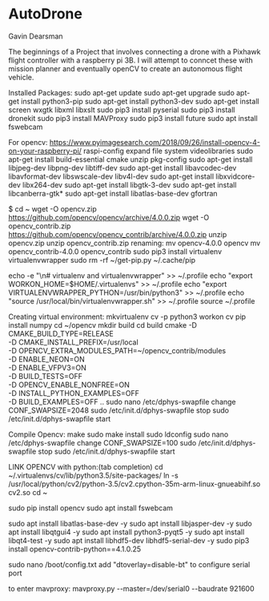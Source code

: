 # AutoDrone
Gavin Dearsman

The beginnings of a Project that involves connecting a drone with a Pixhawk flight controller with a raspberry pi 3B. I will attempt to conncet these with mission planner
and eventually openCV to create an autonomous flight vehicle.

Installed Packages:
  sudo apt-get update
  sudo apt-get upgrade
  sudo apt-get install python3-pip
  sudo apt-get install python3-dev
  sudo apt-get install screen wxgtk libxml libxslt
  sudo pip3 install pyserial
  sudo pip3 install dronekit
  sudo pip3 install MAVProxy
  sudo pip3 install future
  sudo apt install fswebcam
  
For opencv:
https://www.pyimagesearch.com/2018/09/26/install-opencv-4-on-your-raspberry-pi/
  raspi-config expand file system
  videolibraries
  sudo apt-get install build-essential cmake unzip pkg-config
  sudo apt-get install libjpeg-dev libpng-dev libtiff-dev
  sudo apt-get install libavcodec-dev libavformat-dev libswscale-dev libv4l-dev
  sudo apt-get install libxvidcore-dev libx264-dev
  sudo apt-get install libgtk-3-dev
  sudo apt-get install libcanberra-gtk*
  sudo apt-get install libatlas-base-dev gfortran
 
  $ cd ~
  wget -O opencv.zip https://github.com/opencv/opencv/archive/4.0.0.zip
  wget -O opencv_contrib.zip https://github.com/opencv/opencv_contrib/archive/4.0.0.zip
  unzip opencv.zip
  unzip opencv_contrib.zip
  renaming:
  mv opencv-4.0.0 opencv
  mv opencv_contrib-4.0.0 opencv_contrib
  sudo pip3 install virtualenv virtualenvwrapper
  sudo rm -rf ~/get-pip.py ~/.cache/pip
  
  echo -e "\n# virtualenv and virtualenvwrapper" >> ~/.profile
  echo "export WORKON_HOME=$HOME/.virtualenvs" >> ~/.profile
  echo "export VIRTUALENVWRAPPER_PYTHON=/usr/bin/python3" >> ~/.profile
  echo "source /usr/local/bin/virtualenvwrapper.sh" >> ~/.profile
  source ~/.profile
  
Creating virtual environment:
  mkvirtualenv cv -p python3
  workon cv
  pip install numpy
  cd ~/opencv
  mkdir build
  cd build
  cmake -D CMAKE_BUILD_TYPE=RELEASE \
    -D CMAKE_INSTALL_PREFIX=/usr/local \
    -D OPENCV_EXTRA_MODULES_PATH=~/opencv_contrib/modules \
    -D ENABLE_NEON=ON \
    -D ENABLE_VFPV3=ON \
    -D BUILD_TESTS=OFF \
    -D OPENCV_ENABLE_NONFREE=ON \
    -D INSTALL_PYTHON_EXAMPLES=OFF \
    -D BUILD_EXAMPLES=OFF ..
  sudo nano /etc/dphys-swapfile
    change CONF_SWAPSIZE=2048
  sudo /etc/init.d/dphys-swapfile stop
  sudo /etc/init.d/dphys-swapfile start
  
Compile Opencv:
  make
  sudo make install
  sudo ldconfig
  sudo nano /etc/dphys-swapfile
    change CONF_SWAPSIZE=100
  sudo /etc/init.d/dphys-swapfile stop
  sudo /etc/init.d/dphys-swapfile start
  
LINK OPENCV with python:(tab completion)
  cd ~/.virtualenvs/cv/lib/python3.5/site-packages/
  ln -s /usr/local/python/cv2/python-3.5/cv2.cpython-35m-arm-linux-gnueabihf.so cv2.so
  cd ~
  
  
   
  
  
  
  sudo pip install opencv
  sudo apt install fswebcam
  
  
sudo apt install libatlas-base-dev -y
sudo apt install libjasper-dev -y
sudo apt install libqtgui4 -y
sudo apt install python3-pyqt5 -y
sudo apt install libqt4-test -y
sudo apt install libhdf5-dev libhdf5-serial-dev -y
sudo pip3 install opencv-contrib-python==4.1.0.25
  
  sudo nano /boot/config.txt
    add "dtoverlay=disable-bt" to configure serial port
    
to enter mavproxy:
  mavproxy.py --master=/dev/serial0 --baudrate 921600

